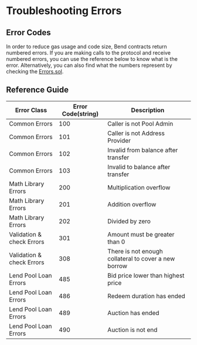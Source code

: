 # Troubleshooting Errors

## Error Codes

In order to reduce gas usage and code size, Bend contracts return numbered errors. If you are making calls to the protocol and receive numbered errors, you can use the reference below to know what is the error. Alternatively, you can also find what the numbers represent by checking the [Errors.sol](https://github.com/BendDAO/bend-protocol/blob/main/contracts/libraries/helpers/Errors.sol).

## Reference Guide

| Error Class               | Error Code(string) | Description                                          |
| ------------------------- | ------------------ | ---------------------------------------------------- |
| Common Errors             | 100                | Caller is not Pool Admin                             |
| Common Errors             | 101                | Caller is not Address Provider                       |
| Common Errors             | 102                | Invalid from balance after transfer                  |
| Common Errors             | 103                | Invalid to balance after transfer                    |
| Math Library Errors       | 200                | Multiplication overflow                              |
| Math Library Errors       | 201                | Addition overflow                                    |
| Math Library Errors       | 202                | Divided by zero                                      |
| Validation & check Errors | 301                | Amount must be greater than 0                        |
| Validation & check Errors | 308                | There is not enough collateral to cover a new borrow |
| Lend Pool Loan Errors     | 485                | Bid price lower than highest price                   |
| Lend Pool Loan Errors     | 486                | Redeem duration has ended                            |
| Lend Pool Loan Errors     | 489                | Auction has ended                                    |
| Lend Pool Loan Errors     | 490                | Auction is not end                                   |

